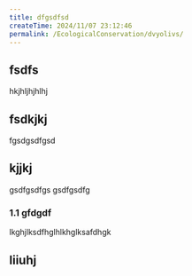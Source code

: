 ```yaml
---
title: dfgsdfsd
createTime: 2024/11/07 23:12:46
permalink: /EcologicalConservation/dvyolivs/
---
```


## fsdfs
hkjhljhjhlhj
## fsdkjkj

fgsdgsdfgsd

## kjjkj

gsdfgsdfgs
gsdfgsdfg

### 1.1 gfdgdf


lkghjlksdfhglhlkhglksafdhgk

## liiuhj


